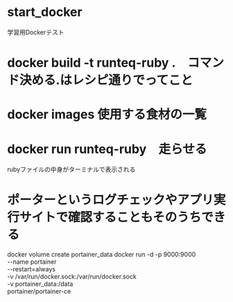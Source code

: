 # start_docker
学習用Dockerテスト

# docker build -t runteq-ruby .　コマンド決める.はレシピ通りでってこと
# docker images 使用する食材の一覧
# docker run runteq-ruby　走らせる
rubyファイルの中身がターミナルで表示される

# ポーターというログチェックやアプリ実行サイトで確認することもそのうちできる
docker volume create portainer_data
docker run -d -p 9000:9000 \
  --name portainer \
  --restart=always \
  -v /var/run/docker.sock:/var/run/docker.sock \
  -v portainer_data:/data \
  portainer/portainer-ce

